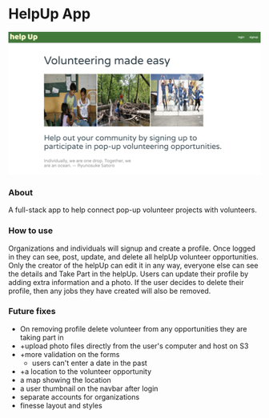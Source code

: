 # HelpUp App
![helpUp Screenshot](https://github.com/gxlgit/helpUp/blob/master/helpUp_Screenshot.png "helpUp Screenshot")


### About
A full-stack app to help connect pop-up volunteer projects with volunteers.

### How to use
Organizations and individuals will signup and create a profile.  Once logged in they can see, post, update, and delete all helpUp volunteer opportunities.  Only the creator of the helpUp can edit it in any way, everyone else can see the details and Take Part in the helpUp.  Users can update their profile by adding extra information and a photo.  If the user decides to delete their profile, then any jobs they have created will also be removed. 

### Future fixes
+ On removing profile delete volunteer from any opportunities they are taking part in
+ +upload photo files directly from the user's computer and host on S3
+ +more validation on the forms
  + users can't enter a date in the past
+ +a location to the volunteer opportunity
+ a map showing the location
+ a user thumbnail on the navbar after login
+ separate accounts for organizations
+ finesse layout and styles
